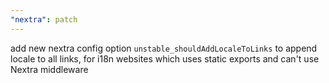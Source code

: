 ```yaml
---
"nextra": patch
---
```


add new nextra config option `unstable_shouldAddLocaleToLinks` to append locale to all links, for i18n websites which uses static exports and can't use Nextra middleware
